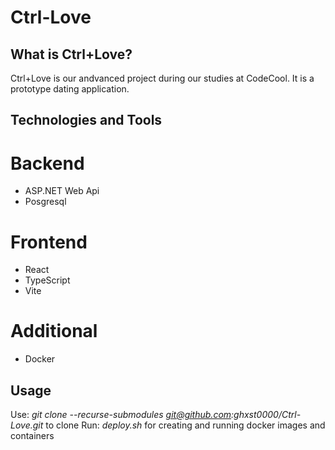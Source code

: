 # Ctrl-Love

## What is Ctrl+Love?
Ctrl+Love is our andvanced project during our studies at CodeCool. It is a prototype dating application.

## Technologies and Tools
# Backend
- ASP.NET Web Api
- Posgresql

# Frontend
- React
- TypeScript
- Vite

# Additional
- Docker

## Usage
Use: *git clone --recurse-submodules git@github.com:ghxst0000/Ctrl-Love.git* to clone
Run: *deploy.sh* for creating and running docker images and containers
